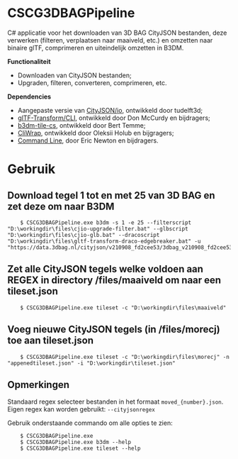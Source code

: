 # CSCG3DBAGPipeline

  C# applicatie voor het downloaden van 3D BAG CityJSON bestanden, deze verwerken (filteren, verplaatsen naar maaiveld, etc.) en omzetten naar binaire glTF, comprimeren en uiteindelijk omzetten in B3DM.
  
  **Functionaliteit**
  - Downloaden van CityJSON bestanden;
  - Upgraden, filteren, converteren, comprimeren, etc.

  **Dependencies**
  - Aangepaste versie van [CityJSON/io](https://github.com/cityjson/cjio), ontwikkeld door tudelft3d;
  - [glTF-Transform/CLI](https://github.com/donmccurdy/glTF-Transform), ontwikkeld door Don McCurdy en bijdragers;
  - [b3dm-tile-cs](https://github.com/bertt/b3dm-tile-cs), ontwikkeld door Bert Temme;
  - [CliWrap](https://github.com/Tyrrrz/CliWrap), ontwikkeld door Oleksii Holub en bijgragers;
  - [Command Line](https://github.com/commandlineparser/commandline), door Eric Newton en bijdragers.

# Gebruik

## Download tegel 1 tot en met 25 van 3D BAG en zet deze om naar B3DM
```
    $ CSCG3DBAGPipeline.exe b3dm -s 1 -e 25 --filterscript "D:\workingdir\files\cjio-upgrade-filter.bat" --glbscript "D:\workingdir\files\cjio-glb.bat" --dracoscript "D:\workingdir\files\gltf-transform-draco-edgebreaker.bat" -u "https://data.3dbag.nl/cityjson/v210908_fd2cee53/3dbag_v210908_fd2cee53_{0}"
```

## Zet alle CityJSON tegels welke voldoen aan REGEX in directory /files/maaiveld om naar een tileset.json
```
    $ CSCG3DBAGPipeline.exe tileset -c "D:\workingdir\files\maaiveld"
```

## Voeg nieuwe CityJSON tegels (in /files/morecj) toe aan tileset.json
```
    $ CSCG3DBAGPipeline.exe tileset -c "D:\workingdir\files\morecj" -n "appenedtileset.json" -i "D:\workingdir\tileset.json"
```

## Opmerkingen

Standaard regex selecteer bestanden in het formaat `moved_{number}.json`. Eigen regex kan worden gebruikt: `--cityjsonregex`

Gebruik onderstaande commando om alle opties te zien:
```
    $ CSCG3DBAGPipeline.exe
    $ CSCG3DBAGPipeline.exe b3dm --help
    $ CSCG3DBAGPipeline.exe tileset --help
```
